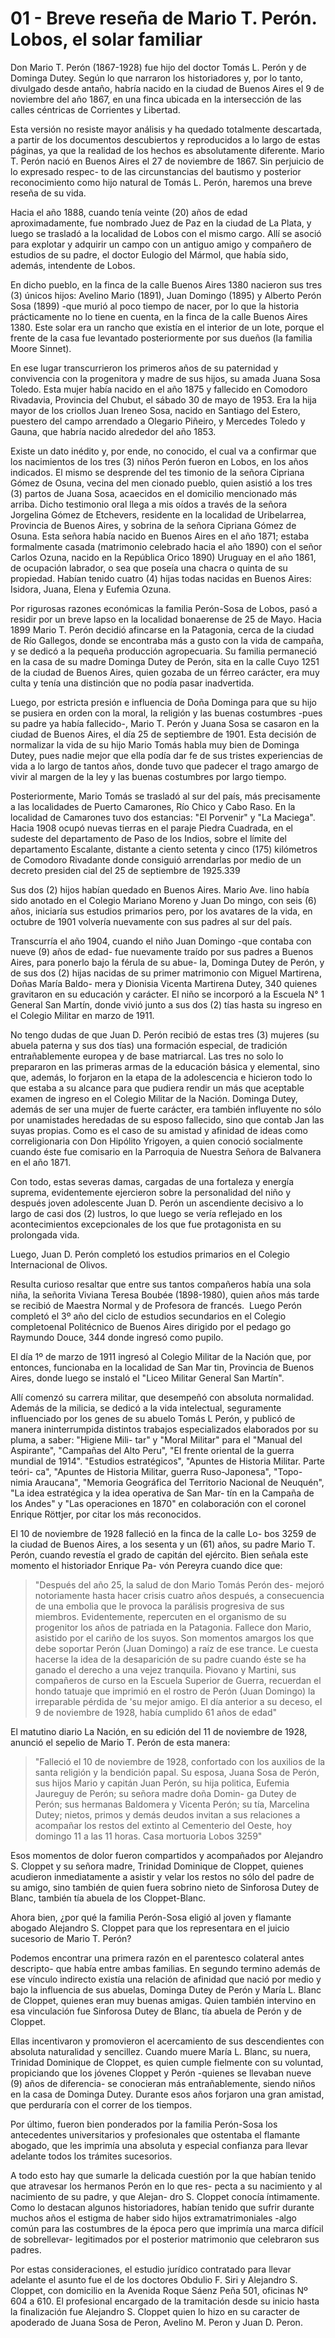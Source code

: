 # 01 - Breve reseña de Mario T. Perón. Lobos, el solar familiar

Don Mario T. Perón (1867-1928) fue hijo del doctor Tomás L. Perón y de Dominga Dutey. 
Según lo que narraron los historiadores y, por lo tanto, divulgado desde antaño, habría nacido en la ciudad de Buenos Aires el 9 de noviembre del año 1867, en una finca ubicada en la intersección de las calles céntricas de Corrientes y Libertad.

Esta versión no resiste mayor análisis y ha quedado totalmente descartada, a partir de los documentos descubiertos y reproducidos a lo largo de estas páginas, ya que la realidad de los hechos es absolutamente diferente. 
Mario T. Perón nació en Buenos Aires el 27 de noviembre de 1867. 
Sin perjuicio de lo expresado respec- to de las circunstancias del bautismo y posterior reconocimiento como hijo natural de Tomás L. Perón, haremos una breve reseña de su vida.

Hacia el año 1888, cuando tenía veinte (20) años de edad aproximadamente, fue nombrado Juez de Paz en la ciudad de La Plata, y luego se trasladó a la localidad de Lobos con el mismo cargo. 
Allí se asoció para explotar y adquirir un campo con un antiguo amigo y compañero de estudios de su padre, el doctor Eulogio del Mármol, que había sido, además, intendente de Lobos.

En dicho pueblo, en la finca de la calle Buenos Aires 1380 nacieron sus tres (3) únicos hijos: Avelino Mario (1891), Juan Domingo (1895) y Alberto Perón Sosa (1899) -que murió al poco tiempo de nacer, por lo que la historia prácticamente no lo tiene en cuenta, en la finca de la calle Buenos Aires 1380. 
Este solar era un rancho que existía en el interior de un lote, porque el frente de la casa fue levantado posteriormente por sus dueños (la familia Moore Sinnet).

En ese lugar transcurrieron los primeros años de su paternidad y convivencia con la progenitora y madre de sus hijos, su amada Juana Sosa Toledo. 
Esta mujer había nacido en el año 1875 y fallecido en Comodoro Rivadavia, Provincia del Chubut, el sábado 30 de mayo de 1953. 
Era la hija mayor de los criollos Juan Ireneo Sosa, nacido en Santiago del Estero, puestero del campo arrendado a Olegario Piñeiro, y Mercedes Toledo y Gauna, que habría nacido alrededor del año 1853.

Existe un dato inédito y, por ende, no conocido, el cual va a confirmar que los nacimientos de los tres (3) niños Perón fueron en Lobos, en los años indicados. 
El mismo se desprende del tes timonio de la señora Cipriana Gómez de Osuna, vecina del men cionado pueblo, quien asistió a los tres (3) partos de Juana Sosa, acaecidos en el domicilio mencionado más arriba.
Dicho testimonio oral llega a mis oídos a través de la señora Jorgelina Gómez de Etchevers, residente en la localidad de Uribelarrea, Provincia de Buenos Aires, y sobrina de la señora Cipriana Gómez de Osuna. 
Esta señora había nacido en Buenos Aires en el año 1871; estaba formalmente casada (matrimonio celebrado hacia el año 1890) con el señor Carlos Ozuna, nacido en la República Orico 1890) Uruguay en el año 1861, de ocupación labrador, o sea que poseía una chacra o quinta de su propiedad. 
Habían tenido cuatro (4) hijas todas nacidas en Buenos Aires: Isidora, Juana, Elena y Eufemia Ozuna.

Por rigurosas razones económicas la familia Perón-Sosa de Lobos, pasó a residir por un breve lapso en la localidad bonaerense de 25 de Mayo. 
Hacia 1899 Mario T. Perón decidió afincarse en la Patagonia, cerca de la ciudad de Río Gallegos, donde se encontraba más a gusto con la vida de campaña, y se dedicó a la pequeña producción agropecuaria. 
Su familia permaneció en la casa de su madre Dominga Dutey de Perón, sita en la calle Cuyo 1251 de la ciudad de Buenos Aires, quien gozaba de un férreo carácter, era muy culta y tenía una distinción que no podía pasar inadvertida.

Luego, por estricta presión e influencia de Doña Dominga para que su hijo se pusiera en orden con la moral, la religión y las buenas costumbres -pues su padre ya había fallecido-, Mario T. Perón y Juana Sosa se casaron en la ciudad de Buenos Aires, el día 25 de septiembre de 1901. 
Esta decisión de normalizar la vida de su hijo Mario Tomás habla muy bien de Dominga Dutey, pues nadie mejor que ella podía dar fe de sus tristes experiencias de vida a lo largo de tantos años, donde tuvo que padecer el trago amargo de vivir al margen de la ley y las buenas costumbres por largo tiempo.

Posteriormente, Mario Tomás se trasladó al sur del país, más precisamente a las localidades de Puerto Camarones, Río Chico y Cabo Raso. En la localidad de Camarones tuvo dos estancias: "El Porvenir" y "La Maciega". Hacia 1908 ocupó nuevas tierras en el paraje Piedra Cuadrada, en el sudeste del departamento de Paso de los Indios, sobre el límite del departamento Escalante, distante a ciento setenta y cinco (175) kilómetros de Comodoro Rivadante donde consiguió arrendarlas por medio de un decreto presiden cial del 25 de septiembre de 1925.339

Sus dos (2) hijos habían quedado en Buenos Aires. Mario Ave. lino había sido anotado en el Colegio Mariano Moreno y Juan Do mingo, con seis (6) años, iniciaría sus estudios primarios pero, por los avatares de la vida, en octubre de 1901 volvería nuevamente con sus padres al sur del país.

Transcurría el año 1904, cuando el niño Juan Domingo -que contaba con nueve (9) años de edad- fue nuevamente traído por sus padres a Buenos Aires, para ponerlo bajo la férula de su abue- la, Dominga Dutey de Perón, y de sus dos (2) hijas nacidas de su primer matrimonio con Miguel Martirena, Doñas María Baldo- mera y Dionisia Vicenta Martirena Dutey, 340 quienes gravitaron en su educación y carácter. El niño se incorporó a la Escuela N° 1 General San Martín, donde vivió junto a sus dos (2) tías hasta su ingreso en el Colegio Militar en marzo de 1911.

No tengo dudas de que Juan D. Perón recibió de estas tres (3) mujeres (su abuela paterna y sus dos tías) una formación especial, de tradición entrañablemente europea y de base matriarcal. 
Las tres no solo lo prepararon en las primeras armas de la educación básica y elemental, sino que, además, lo forjaron en la etapa de la adolescencia e hicieron todo lo que estaba a su alcance para que pudiera rendir un más que aceptable examen de ingreso en el Colegio Militar de la Nación. 
Dominga Dutey, además de ser una mujer de fuerte carácter, era también influyente по sólo por unamistades heredadas de su esposo fallecido, sino que contab Jan las suyas propias. 
Como es el caso de su amistad y afinidad de ideas como correligionaria con Don Hipólito Yrigoyen, a quien conoció socialmente cuando éste fue comisario en la Parroquia de Nuestra Señora de Balvanera en el año 1871.

Con todo, estas severas damas, cargadas de una fortaleza y energía suprema, evidentemente ejercieron sobre la personalidad del niño y después joven adolescente Juan D. Perón un ascendiente decisivo a lo largo de casi dos (2) lustros, lo que luego se vería reflejado en los acontecimientos excepcionales de los que fue protagonista en su prolongada vida.

Luego, Juan D. Perón completó los estudios primarios en el Colegio Internacional de Olivos. 

Resulta curioso resaltar que entre sus tantos compañeros había una sola niña, la señorita Viviana Teresa Boubée (1898-1980), quien años más tarde se recibió de Maestra Normal y de Profesora de francés. 
Luego Perón completó el 3º año del ciclo de estudios secundarios en el Colegio completoenal Politécnico de Buenos Aires dirigido por el pedago go Raymundo Douce, 344 donde ingresó como pupilo.

El día 1º de marzo de 1911 ingresó al Colegio Militar de la Nación que, por entonces, funcionaba en la localidad de San Mar tin, Provincia de Buenos Aires, donde luego se instaló el "Liceo Militar General San Martín".

Allí comenzó su carrera militar, que desempeñó con absoluta normalidad. Además de la milicia, se dedicó a la vida intelectual, seguramente influenciado por los genes de su abuelo Tomás L Perón, y publicó de manera ininterrumpida distintos trabajos especializados elaborados por su pluma, a saber: "Higiene Mili- tar" y "Moral Militar" para el "Manual del Aspirante", "Campañas del Alto Peru", "El frente oriental de la guerra mundial de 1914". "Estudios estratégicos", "Apuntes de Historia Militar. Parte teóri- ca", "Apuntes de Historia Militar, guerra Ruso-Japonesa", "Topo- nimia Araucana", "Memoria Geográfica del Territorio Nacional de Neuquén", "La idea estratégica y la idea operativa de San Mar- tín en la Campaña de los Andes" y "Las operaciones en 1870" en colaboración con el coronel Enrique Röttjer, por citar los más reconocidos.

El 10 de noviembre de 1928 falleció en la finca de la calle Lo- bos 3259 de la ciudad de Buenos Aires, a los sesenta y un (61) años, su padre Mario T. Perón, cuando revestía el grado de capitán del ejército. Bien señala este momento el historiador Enrique Pa- vón Pereyra cuando dice que:

> "Después del año 25, la salud de don Mario Tomás Perón des- mejoró notoriamente hasta hacer crisis cuatro años después, a consecuencia de una embolia que le provoca la parálisis progresiva de sus miembros.
> Evidentemente, repercuten en el organismo de su progenitor los años de patriada en la Patagonia.
> Fallece don Mario, asistido por el cariño de los suyos.
> Son momentos amargos los que debe soportar Perón (Juan Domingo) a raíz de ese trance.
> Le cuesta hacerse la idea de la desaparición de su padre cuando éste se ha ganado el derecho a una vejez tranquila.
> Piovano y Martini, sus compañeros de curso en la Escuela Superior de Guerra, recuerdan el hondo tatuaje que imprimió en el rostro de Perón (Juan Domingo) la irreparable pérdida de 'su mejor amigo.
> El día anterior a su deceso, el 9 de noviembre de 1928, había cumplido 61 años de edad"

El matutino diario La Nación, en su edición del 11 de noviembre de 1928, anunció el sepelio de Mario T. Perón de esta manera:

> "Falleció el 10 de noviembre de 1928, confortado con los auxilios de la santa religión y la bendición papal.
> Su esposa, Juana Sosa de Perón, sus hijos Mario y capitán Juan Perón, su hija politica, Eufemia Jaureguy de Perón;
> su señora madre doña Domin- ga Dutey de Perón; sus hermanas Baldomera y Vicenta Perón;
> su tía, Marcelina Dutey; nietos, primos y demás deudos invitan a sus relaciones a acompañar los restos del extinto al Cementerio del Oeste, hoy domingo 11 a las 11 horas.
> Casa mortuoria Lobos 3259"

Esos momentos de dolor fueron compartidos y acompañados por Alejandro S. Cloppet y su señora madre, Trinidad Dominique de Cloppet, quienes acudieron inmediatamente a asistir y velar los restos no sólo del padre de su amigo, sino también de quien fuera sobrino nieto de Sinforosa Dutey de Blanc, también tía abuela de los Cloppet-Blanc.

Ahora bien, ¿por qué la familia Perón-Sosa eligió al joven y flamante abogado Alejandro S. Cloppet para que los representara en el juicio sucesorio de Mario T. Perón?

Podemos encontrar una primera razón en el parentesco colateral antes descripto- que había entre ambas familias. En segundo termino además de ese vínculo indirecto existía una relación de afinidad que nació por medio y bajo la influencia de sus abuelas, Dominga Dutey de Perón y María L. Blanc de Cloppet, quienes eran muy buenas amigas. 
Quien también intervino en esa vinculación fue Sinforosa Dutey de Blanc, tía abuela de Perón y de Cloppet.

Ellas incentivaron y promovieron el acercamiento de sus descendientes con absoluta naturalidad y sencillez. 
Cuando muere María L. Blanc, su nuera, Trinidad Dominique de Cloppet, es quien cumple fielmente con su voluntad, propiciando que los jóvenes Cloppet y Perón -quienes se llevaban nueve (9) años de diferencia- se conocieran más entrañablemente, siendo niños en la casa de Dominga Dutey. 
Durante esos años forjaron una gran amistad, que perduraría con el correr de los tiempos.

Por último, fueron bien ponderados por la familia Perón-Sosa los antecedentes universitarios y profesionales que ostentaba el flamante abogado, que les imprimía una absoluta y especial confianza para llevar adelante todos los trámites sucesorios.

A todo esto hay que sumarle la delicada cuestión por la que habían tenido que atravesar los hermanos Perón en lo que res- pecta a su nacimiento y al nacimiento de su padre, y que Alejan- dro S. Cloppet conocía íntimamente. Como lo destacan algunos historiadores, habían tenido que sufrir durante muchos años el estigma de haber sido hijos extramatrimoniales -algo común para las costumbres de la época pero que imprimía una marca difícil de sobrellevar- legitimados por el posterior matrimonio que celebraron sus padres.

Por estas consideraciones, el estudio jurídico contratado para llevar adelante el asunto fue el de los doctores Obdulio F. Siri y Alejandro S. Cloppet, con domicilio en la Avenida Roque Sáenz Peña 501, oficinas Nº 604 a 610. 
El profesional encargado de la tramitación desde su inicio hasta la finalización fue Alejandro S. Cloppet quien lo hizo en su caracter de apoderado de Juana Sosa de Peron, Avelino M. Peron y Juan D. Peron.
